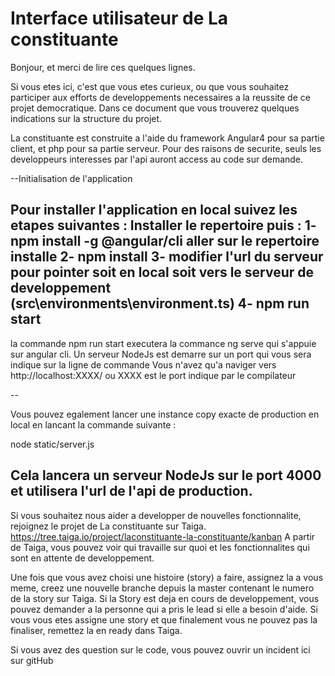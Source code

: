 # Interface utilisateur de La constituante

Bonjour, et merci de lire ces quelques lignes.

Si vous etes ici, c'est que vous etes curieux, ou que vous souhaitez participer aux efforts de developpements necessaires a la reussite de ce projet democratique.
Dans ce document que vous trouverez quelques indications sur la structure du projet.

La constituante est construite a l'aide du framework Angular4 pour sa partie client, et php pour sa partie serveur.
Pour des raisons de securite, seuls les developpeurs interesses par l'api auront access au code sur demande.

--Initialisation de l'application

Pour installer l'application en local suivez les etapes suivantes :
Installer le repertoire puis :
 1- npm install -g @angular/cli
aller sur le repertoire installe 
 2- npm install 
 3- modifier l'url du serveur pour pointer soit en local soit vers le serveur de developpement
 (src\environments\environment.ts)
 4- npm run start 
--
 la commande npm run start executera la commance ng serve qui s'appuie sur angular cli.
 Un serveur NodeJs est demarre sur un port qui vous sera indique sur la ligne de commande
 Vous n'avez qu'a naviger vers http://localhost:XXXX/
 ou XXXX est le port indique par le compilateur
  
--

Vous pouvez egalement lancer une instance copy exacte de production en local en lancant la commande suivante :

node static/server.js

Cela lancera un serveur NodeJs sur le port 4000 et utilisera l'url de l'api de production. 
--

Si vous souhaitez nous aider a developper de nouvelles fonctionnalite, rejoignez le projet de La constituante sur Taiga.
https://tree.taiga.io/project/laconstituante-la-constituante/kanban
A partir de Taiga, vous pouvez voir qui travaille sur quoi et les fonctionnalites qui sont en attente de developpement.
 
Une fois que vous avez choisi une histoire (story) a faire, assignez la a vous meme, creez une nouvelle branche depuis la master contenant le numero de la story sur Taiga.
Si la Story est deja en cours de developpement, vous pouvez demander a la personne qui a pris le lead si elle a besoin d'aide.
Si vous vous etes assigne une story et que finalement vous ne pouvez pas la finaliser, remettez la en ready dans Taiga.
 
Si vous avez des question sur le code, vous pouvez ouvrir un incident ici sur gitHub
 
